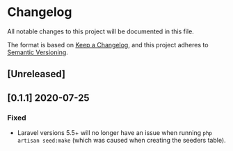 # Changelog

All notable changes to this project will be documented in this file.

The format is based on [Keep a Changelog](https://keepachangelog.com/en/1.0.0/),
and this project adheres to [Semantic Versioning](https://semver.org/spec/v2.0.0.html).

## [Unreleased]

## [0.1.1] 2020-07-25

### Fixed

- Laravel versions 5.5+ will no longer have an issue when running `php artisan seed:make` (which was caused when creating the seeders table).
